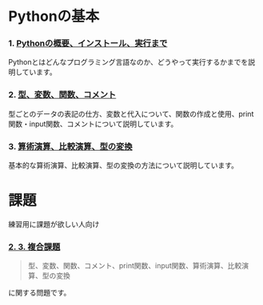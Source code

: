 
# Pythonの基本
### 1. [Pythonの概要、インストール、実行まで](./basic/1)
Pythonとはどんなプログラミング言語なのか、どうやって実行するかまでを説明しています。
### 2. [型、変数、関数、コメント](./basic/2)
型ごとのデータの表記の仕方、変数と代入について、関数の作成と使用、print関数・input関数、コメントについて説明しています。
### 3. [算術演算、比較演算、型の変換](./basic/3)
基本的な算術演算、比較演算、型の変換の方法について説明しています。


# 課題
練習用に課題が欲しい人向け

### [2. 3. 複合課題](./homework/2-3/question)
> 型、変数、関数、コメント、print関数、input関数、算術演算、比較演算、型の変換

に関する問題です。
